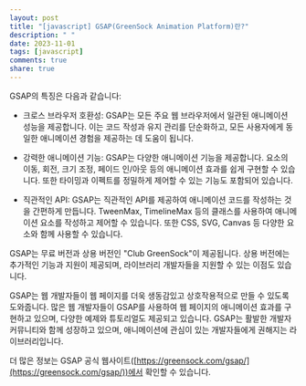 ```yaml
---
layout: post
title: "[javascript] GSAP(GreenSock Animation Platform)란?"
description: " "
date: 2023-11-01
tags: [javascript]
comments: true
share: true
---
```


GSAP의 특징은 다음과 같습니다:

- 크로스 브라우저 호환성: GSAP는 모든 주요 웹 브라우저에서 일관된 애니메이션 성능을 제공합니다. 이는 코드 작성과 유지 관리를 단순화하고, 모든 사용자에게 동일한 애니메이션 경험을 제공하는 데 도움이 됩니다.

- 강력한 애니메이션 기능: GSAP는 다양한 애니메이션 기능을 제공합니다. 요소의 이동, 회전, 크기 조정, 페이드 인/아웃 등의 애니메이션 효과를 쉽게 구현할 수 있습니다. 또한 타이밍과 이펙트를 정밀하게 제어할 수 있는 기능도 포함되어 있습니다.

- 직관적인 API: GSAP는 직관적인 API를 제공하여 애니메이션 코드를 작성하는 것을 간편하게 만듭니다. TweenMax, TimelineMax 등의 클래스를 사용하여 애니메이션 요소를 작성하고 제어할 수 있습니다. 또한 CSS, SVG, Canvas 등 다양한 요소와 함께 사용할 수 있습니다.

GSAP는 무료 버전과 상용 버전인 "Club GreenSock"이 제공됩니다. 상용 버전에는 추가적인 기능과 지원이 제공되며, 라이브러리 개발자들을 지원할 수 있는 이점도 있습니다.

GSAP는 웹 개발자들이 웹 페이지를 더욱 생동감있고 상호작용적으로 만들 수 있도록 도와줍니다. 많은 웹 개발자들이 GSAP를 사용하여 웹 페이지의 애니메이션 효과를 구현하고 있으며, 다양한 예제와 튜토리얼도 제공되고 있습니다. GSAP는 활발한 개발자 커뮤니티와 함께 성장하고 있으며, 애니메이션에 관심이 있는 개발자들에게 권해지는 라이브러리입니다. 

더 많은 정보는 GSAP 공식 웹사이트([https://greensock.com/gsap/](https://greensock.com/gsap/))에서 확인할 수 있습니다.